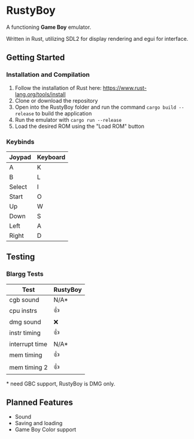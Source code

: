 

# RustyBoy
A functioning **Game Boy** emulator.

Written in Rust, utilizing SDL2 for display rendering and egui for interface.


## Getting Started

### Installation and Compilation
1.  Follow the installation of Rust here: https://www.rust-lang.org/tools/install
2.  Clone or download the repository
3. Open into the RustyBoy folder and run the command `cargo build --release` to build the application
4. Run the emulator with `cargo run --release`
5. Load the desired ROM using the "Load ROM" button


### Keybinds
| Joypad | Keyboard |
|--------|----------|
| A      | K        |
| B      | L        |
| Select | I        |
| Start  | O        |
| Up     | W        |
| Down   | S        |
| Left   | A        |
| Right  | D        | 
## Testing

### Blargg Tests

| Test | RustyBoy |
|--|--|
| cgb sound | N/A* |
|cpu instrs|👍 |
|dmg sound |❌ |
|instr timing |👍|
|interrupt time |N/A*|
|mem timing|👍|
|mem timing 2|👍|

\* need GBC support, RustyBoy is DMG only.

## Planned Features

- Sound
- Saving and loading
- Game Boy Color support 

